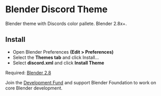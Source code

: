 # Blender Discord Theme
Blender theme with Discords color pallete.
Blender 2.8x+.

## Install
* Open Blender Preferences **(Edit > Preferences)**
* Select the **Themes tab** and click Install…
* Select **discord.xml** and click **Install Theme**


Required: [Blender 2.8](https://www.blender.org/download/)

Join the [Development Fund](https://fund.blender.org) and support Blender Foundation to work on core Blender development.
